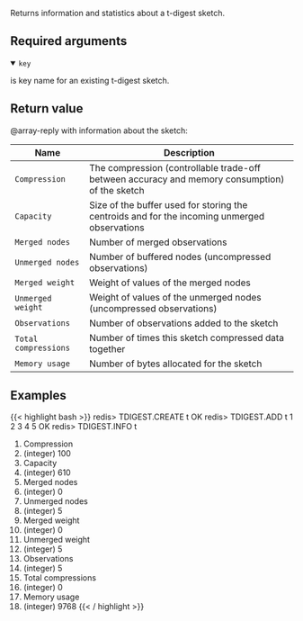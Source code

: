 Returns information and statistics about a t-digest sketch.

## Required arguments

<details open><summary><code>key</code></summary> 

is key name for an existing t-digest sketch.
</details>

## Return value

@array-reply with information about the sketch:

| Name                 | Description
| -------------------- | -
| `Compression`        | The compression (controllable trade-off between accuracy and memory consumption) of the sketch 
| `Capacity`           | Size of the buffer used for storing the centroids and for the incoming unmerged observations
| `Merged nodes`       | Number of merged observations
| `Unmerged nodes`     | Number of buffered nodes (uncompressed observations)
| `Merged weight`      | Weight of values of the merged nodes
| `Unmerged weight`    | Weight of values of the unmerged nodes (uncompressed observations)
| `Observations`       | Number of observations added to the sketch
| `Total compressions` | Number of times this sketch compressed data together
| `Memory usage`       | Number of bytes allocated for the sketch

## Examples

{{< highlight bash >}}
redis> TDIGEST.CREATE t
OK
redis> TDIGEST.ADD t 1 2 3 4 5
OK
redis> TDIGEST.INFO t
 1) Compression
 2) (integer) 100
 3) Capacity
 4) (integer) 610
 5) Merged nodes
 6) (integer) 0
 7) Unmerged nodes
 8) (integer) 5
 9) Merged weight
10) (integer) 0
11) Unmerged weight
12) (integer) 5
13) Observations
14) (integer) 5
15) Total compressions
16) (integer) 0
17) Memory usage
18) (integer) 9768
{{< / highlight >}}
